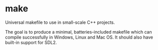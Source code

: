 # make

Universal makefile to use in small-scale C++ projects.

The goal is to produce a minimal, batteries-included makefile which can compile successfully in Windows, Linux and Mac OS. It should also have built-in support for SDL2.
